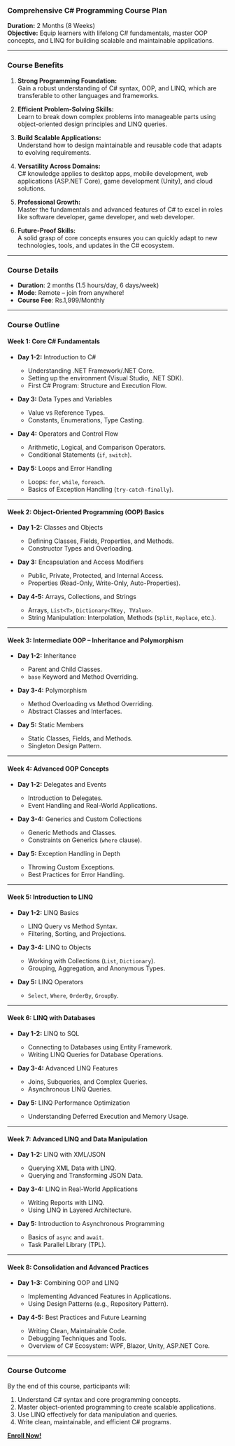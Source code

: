 ### **Comprehensive C# Programming Course Plan**  
**Duration:** 2 Months (8 Weeks)  
**Objective:** Equip learners with lifelong C# fundamentals, master OOP concepts, and LINQ for building scalable and maintainable applications.  

---

### Course Benefits
1. **Strong Programming Foundation:**  
   Gain a robust understanding of C# syntax, OOP, and LINQ, which are transferable to other languages and frameworks.  

2. **Efficient Problem-Solving Skills:**  
   Learn to break down complex problems into manageable parts using object-oriented design principles and LINQ queries.  

3. **Build Scalable Applications:**  
   Understand how to design maintainable and reusable code that adapts to evolving requirements.  

4. **Versatility Across Domains:**  
   C# knowledge applies to desktop apps, mobile development, web applications (ASP.NET Core), game development (Unity), and cloud solutions.  

5. **Professional Growth:**  
   Master the fundamentals and advanced features of C# to excel in roles like software developer, game developer, and web developer.  

6. **Future-Proof Skills:**  
   A solid grasp of core concepts ensures you can quickly adapt to new technologies, tools, and updates in the C# ecosystem.  


---

### **Course Details**  
- **Duration**: 2 months (1.5 hours/day, 6 days/week)  
- **Mode**: Remote – join from anywhere!  
- **Course Fee**: Rs.1,999/Monthly

---

### **Course Outline**  

#### **Week 1: Core C# Fundamentals**  
- **Day 1-2:** Introduction to C#  
  - Understanding .NET Framework/.NET Core.  
  - Setting up the environment (Visual Studio, .NET SDK).  
  - First C# Program: Structure and Execution Flow.  

- **Day 3:** Data Types and Variables  
  - Value vs Reference Types.  
  - Constants, Enumerations, Type Casting.  

- **Day 4:** Operators and Control Flow  
  - Arithmetic, Logical, and Comparison Operators.  
  - Conditional Statements (`if`, `switch`).  

- **Day 5:** Loops and Error Handling  
  - Loops: `for`, `while`, `foreach`.  
  - Basics of Exception Handling (`try-catch-finally`).  

---

#### **Week 2: Object-Oriented Programming (OOP) Basics**  
- **Day 1-2:** Classes and Objects  
  - Defining Classes, Fields, Properties, and Methods.  
  - Constructor Types and Overloading.  

- **Day 3:** Encapsulation and Access Modifiers  
  - Public, Private, Protected, and Internal Access.  
  - Properties (Read-Only, Write-Only, Auto-Properties).  

- **Day 4-5:** Arrays, Collections, and Strings  
  - Arrays, `List<T>`, `Dictionary<TKey, TValue>`.  
  - String Manipulation: Interpolation, Methods (`Split`, `Replace`, etc.).  

---

#### **Week 3: Intermediate OOP – Inheritance and Polymorphism**  
- **Day 1-2:** Inheritance  
  - Parent and Child Classes.  
  - `base` Keyword and Method Overriding.  

- **Day 3-4:** Polymorphism  
  - Method Overloading vs Method Overriding.  
  - Abstract Classes and Interfaces.  

- **Day 5:** Static Members  
  - Static Classes, Fields, and Methods.  
  - Singleton Design Pattern.  

---

#### **Week 4: Advanced OOP Concepts**  
- **Day 1-2:** Delegates and Events  
  - Introduction to Delegates.  
  - Event Handling and Real-World Applications.  

- **Day 3-4:** Generics and Custom Collections  
  - Generic Methods and Classes.  
  - Constraints on Generics (`where` clause).  

- **Day 5:** Exception Handling in Depth  
  - Throwing Custom Exceptions.  
  - Best Practices for Error Handling.  

---

#### **Week 5: Introduction to LINQ**  
- **Day 1-2:** LINQ Basics  
  - LINQ Query vs Method Syntax.  
  - Filtering, Sorting, and Projections.  

- **Day 3-4:** LINQ to Objects  
  - Working with Collections (`List`, `Dictionary`).  
  - Grouping, Aggregation, and Anonymous Types.  

- **Day 5:** LINQ Operators  
  - `Select`, `Where`, `OrderBy`, `GroupBy`.  

---

#### **Week 6: LINQ with Databases**  
- **Day 1-2:** LINQ to SQL  
  - Connecting to Databases using Entity Framework.  
  - Writing LINQ Queries for Database Operations.  

- **Day 3-4:** Advanced LINQ Features  
  - Joins, Subqueries, and Complex Queries.  
  - Asynchronous LINQ Queries.  

- **Day 5:** LINQ Performance Optimization  
  - Understanding Deferred Execution and Memory Usage.  

---

#### **Week 7: Advanced LINQ and Data Manipulation**  
- **Day 1-2:** LINQ with XML/JSON  
  - Querying XML Data with LINQ.  
  - Querying and Transforming JSON Data.  

- **Day 3-4:** LINQ in Real-World Applications  
  - Writing Reports with LINQ.  
  - Using LINQ in Layered Architecture.  

- **Day 5:** Introduction to Asynchronous Programming  
  - Basics of `async` and `await`.  
  - Task Parallel Library (TPL).  

---

#### **Week 8: Consolidation and Advanced Practices**  
- **Day 1-3:** Combining OOP and LINQ  
  - Implementing Advanced Features in Applications.  
  - Using Design Patterns (e.g., Repository Pattern).  

- **Day 4-5:** Best Practices and Future Learning  
  - Writing Clean, Maintainable Code.  
  - Debugging Techniques and Tools.  
  - Overview of C# Ecosystem: WPF, Blazor, Unity, ASP.NET Core.  

---

### **Course Outcome**  
By the end of this course, participants will:  
1. Understand C# syntax and core programming concepts.  
2. Master object-oriented programming to create scalable applications.  
3. Use LINQ effectively for data manipulation and queries.  
4. Write clean, maintainable, and efficient C# programs.

[**Enroll Now!**](https://forms.gle/nPE71gnUc7gY9vmZ6)  
